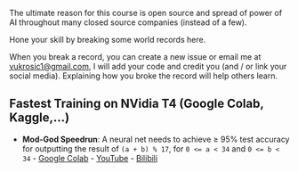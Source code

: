The ultimate reason for this course is open source and spread of power of AI throughout many closed source companies (instead of a few).

Hone your skill by breaking some world records here.

When you break a record, you can create a new issue or email me at vukrosic1@gmail.com, I will add your code and credit you (and / or link your social media). Explaining how you broke the record will help others learn.

## Fastest Training on NVidia T4 (Google Colab, Kaggle,...)

- **Mod-God Speedrun**: A neural net needs to achieve ≥ 95% test accuracy for outputting the result of `(a + b) % 17`, for `0 <= a < 34` and `0 <= b < 34` - [Google Colab](https://colab.research.google.com/drive/1cjFYsld33HPrSBQLlpenSlJWrhrR8f-L?usp=sharing) - [YouTube](https://youtu.be/SiujIIz-PNA) - [Bilibili](https://www.bilibili.com/video/BV1ZKugzhEKX/)